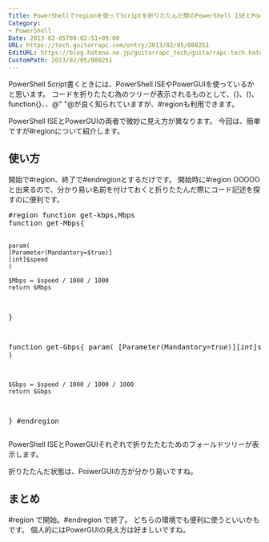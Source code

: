 ```yaml
---
Title: PowerShellでregionを使ってScriptを折りたたんだ際のPowerShell ISEとPowerGUIの見え方の違い
Category:
- PowerShell
Date: 2013-02-05T08:02:51+09:00
URL: https://tech.guitarrapc.com/entry/2013/02/05/080251
EditURL: https://blog.hatena.ne.jp/guitarrapc_tech/guitarrapc-tech.hatenablog.com/atom/entry/11696248318757675438
CustomPath: 2013/02/05/080251
---
```


<p>PowerShell Script書くときには、PowerShell ISEやPowerGUIを使っているかと思います。 コードを折りたたむ為のツリーが表示されるものとして、{}、()、function{}、、@" "@が良く知られていますが、#regionも利用できます。</p>
<p>PowerShell ISEとPowerGUIの両者で微妙に見え方が異なります。 今回は、簡単ですが#regionについて紹介します。</p>
<h2>使い方</h2>
<p>開始で#region、終了で#endregionとするだけです。 開始時に#region OOOOO と出来るので、分かり易い名前を付けておくと折りたたんだ際にコード記述を探すのに便利です。</p>
<pre class="brush: powershell">#region function get-kbps,Mbps
function get-Mbps{

    param(
    [Parameter(Mandantory=$true)]
    [int]$speed
    )

    $Mbps = $speed / 1000 / 1000
    return $Mbps

}

function get-Gbps{
    param(
    [Parameter(Mandantory=$true)]
    [int]$speed
    )

    $Gbps = $speed / 1000 / 1000 / 1000
    return $Gbps

}
#endregion
</pre>
<p>PowerShell ISEとPowerGUIそれぞれで折りたたむためのフォールドツリーが表示します。</p>
<p>折りたたんだ状態は、PoiwerGUIの方が分かり易いですね。</p>
<h2>まとめ</h2>
<p>#region で開始。#endregion で終了。 どちらの環境でも便利に使うといいかもです。 個人的にはPowerGUIの見え方は好ましいですね。</p>
